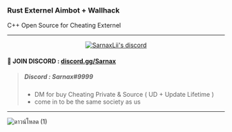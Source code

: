 ### Rust Externel Aimbot + Wallhack
 C++ Open Source for Cheating Externel

***
  <p align="center">
    <a href="https://discord.gg/bzfWPSsDfR">
        <img title="Sarnax discord" alt="SarnaxLii's discord" src="https://discord.c99.nl/widget/theme-4/582142955742298132.png"/>
    </a>
</p>



#### :speech_balloon: JOIN DISCORD : [discord.gg/Sarnax](https://discord.com/invite/sarnax)
> ##### Discord : Sarnax#9999
> - DM for buy Cheating Private & Source ( UD + Update Lifetime )
> - come in to be the same society as us

***

![ดาวน์โหลด (1)](https://user-images.githubusercontent.com/94861415/157217933-9abbe57e-1a22-4770-a17c-ee04993c0137.png)
